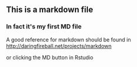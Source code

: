 ## This is a markdown file

### In fact it's my first MD file


A good reference for markdown should be found in
http://daringfireball.net/projects/markdown

or clicking the MD button in Rstudio

